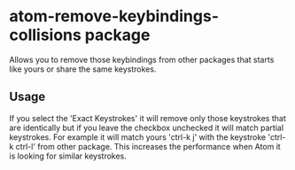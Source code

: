 # atom-remove-keybindings-collisions package

Allows you to remove those keybindings from other packages that starts like yours or share the same keystrokes.

## Usage
If you select the 'Exact Keystrokes' it will remove only those keystrokes that are identically but if you leave the checkbox unchecked it will match partial keystrokes. For example it will match yours 'ctrl-k j' with the keystroke 'ctrl-k ctrl-l' from other package. This increases the performance when Atom it is looking for similar keystrokes.
